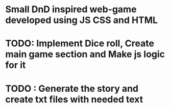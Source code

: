 # Small DnD inspired web-game developed using JS CSS and HTML 
# TODO: Implement Dice roll, Create main game section and Make js logic for it
# TODO : Generate the story and create txt files with needed text
